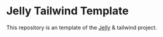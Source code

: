 # Jelly Tailwind Template

This repository is an template of the [Jelly](https://github.com/yukikurage/purescript-jelly) & tailwind project.
